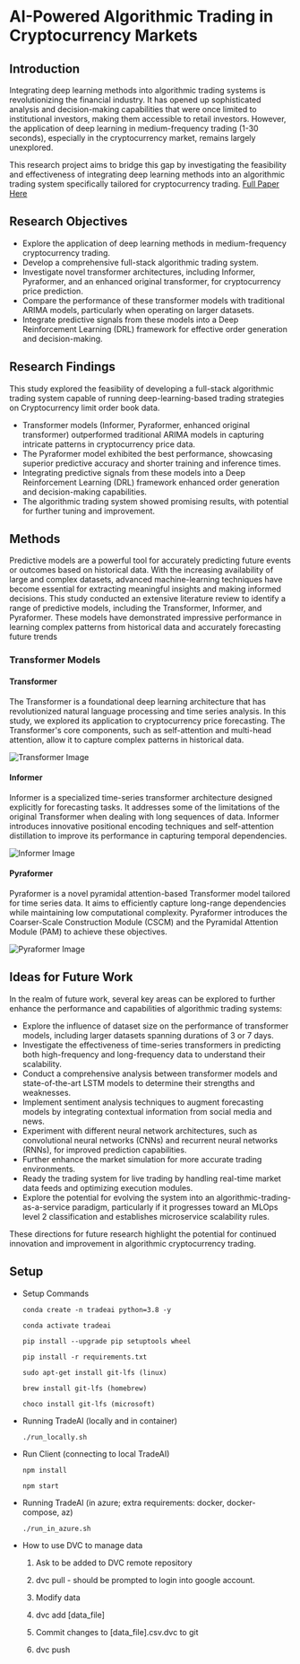 # AI-Powered Algorithmic Trading in Cryptocurrency Markets

## Introduction

Integrating deep learning methods into algorithmic trading systems is revolutionizing the financial industry. It has opened up sophisticated analysis and decision-making capabilities that were once limited to institutional investors, making them accessible to retail investors. However, the application of deep learning in medium-frequency trading (1-30 seconds), especially in the cryptocurrency market, remains largely unexplored.

This research project aims to bridge this gap by investigating the feasibility and effectiveness of integrating deep learning methods into an algorithmic trading system specifically tailored for cryptocurrency trading. [Full Paper Here](docs/documents/Final_Report.pdf)


## Research Objectives

- Explore the application of deep learning methods in medium-frequency cryptocurrency trading.
- Develop a comprehensive full-stack algorithmic trading system.
- Investigate novel transformer architectures, including Informer, Pyraformer, and an enhanced original transformer, for cryptocurrency price prediction.
- Compare the performance of these transformer models with traditional ARIMA models, particularly when operating on larger datasets.
- Integrate predictive signals from these models into a Deep Reinforcement Learning (DRL) framework for effective order generation and decision-making.

## Research Findings
This study explored the feasibility of developing a full-stack algorithmic trading system capable of running deep-learning-based trading strategies on Cryptocurrency limit order book data.

- Transformer models (Informer, Pyraformer, enhanced original transformer) outperformed traditional ARIMA models in capturing intricate patterns in cryptocurrency price data.
- The Pyraformer model exhibited the best performance, showcasing superior predictive accuracy and shorter training and inference times.
- Integrating predictive signals from these models into a Deep Reinforcement Learning (DRL) framework enhanced order generation and decision-making capabilities.
- The algorithmic trading system showed promising results, with potential for further tuning and improvement.

## Methods
Predictive models are a powerful tool for accurately predicting future events or outcomes based on
historical data. With the increasing availability of large and complex datasets, advanced machine-learning
techniques have become essential for extracting meaningful insights and making informed decisions. This
study conducted an extensive literature review to identify a range of predictive models, including the
Transformer, Informer, and Pyraformer. These models have demonstrated impressive performance in
learning complex patterns from historical data and accurately forecasting future trends
### Transformer Models

#### Transformer

The Transformer is a foundational deep learning architecture that has revolutionized natural language processing and time series analysis. In this study, we explored its application to cryptocurrency price forecasting. The Transformer's core components, such as self-attention and multi-head attention, allow it to capture complex patterns in historical data.

![Transformer Image](docs/images/transformer.png)

#### Informer

Informer is a specialized time-series transformer architecture designed explicitly for forecasting tasks. It addresses some of the limitations of the original Transformer when dealing with long sequences of data. Informer introduces innovative positional encoding techniques and self-attention distillation to improve its performance in capturing temporal dependencies.

![Informer Image](docs/images/informer.png)

#### Pyraformer

Pyraformer is a novel pyramidal attention-based Transformer model tailored for time series data. It aims to efficiently capture long-range dependencies while maintaining low computational complexity. Pyraformer introduces the Coarser-Scale Construction Module (CSCM) and the Pyramidal Attention Module (PAM) to achieve these objectives.

![Pyraformer Image](docs/images/pyraformer.png)

## Ideas for Future Work

In the realm of future work, several key areas can be explored to further enhance the performance and capabilities of algorithmic trading systems:

- Explore the influence of dataset size on the performance of transformer models, including larger datasets spanning durations of 3 or 7 days.
- Investigate the effectiveness of time-series transformers in predicting both high-frequency and long-frequency data to understand their scalability.
- Conduct a comprehensive analysis between transformer models and state-of-the-art LSTM models to determine their strengths and weaknesses.
- Implement sentiment analysis techniques to augment forecasting models by integrating contextual information from social media and news.
- Experiment with different neural network architectures, such as convolutional neural networks (CNNs) and recurrent neural networks (RNNs), for improved prediction capabilities.
- Further enhance the market simulation for more accurate trading environments.
- Ready the trading system for live trading by handling real-time market data feeds and optimizing execution modules.
- Explore the potential for evolving the system into an algorithmic-trading-as-a-service paradigm, particularly if it progresses toward an MLOps level 2 classification and establishes microservice scalability rules.

These directions for future research highlight the potential for continued innovation and improvement in algorithmic cryptocurrency trading.


## Setup

- Setup Commands

  ```
  conda create -n tradeai python=3.8 -y

  conda activate tradeai

  pip install --upgrade pip setuptools wheel

  pip install -r requirements.txt

  sudo apt-get install git-lfs (linux)

  brew install git-lfs (homebrew)

  choco install git-lfs (microsoft)
  ```

- Running TradeAI (locally and in container)

  ```
  ./run_locally.sh
  ```

- Run Client (connecting to local TradeAI)

  ```
  npm install

  npm start
  ```

- Running TradeAI (in azure; extra requirements: docker, docker-compose, az)

  ```
  ./run_in_azure.sh
  ```

- How to use DVC to manage data

  1. Ask to be added to DVC remote repository

  2. dvc pull - should be prompted to login into google account.

  3. Modify data

  4. dvc add [data_file]

  5. Commit changes to [data_file].csv.dvc to git

  6. dvc push
  
